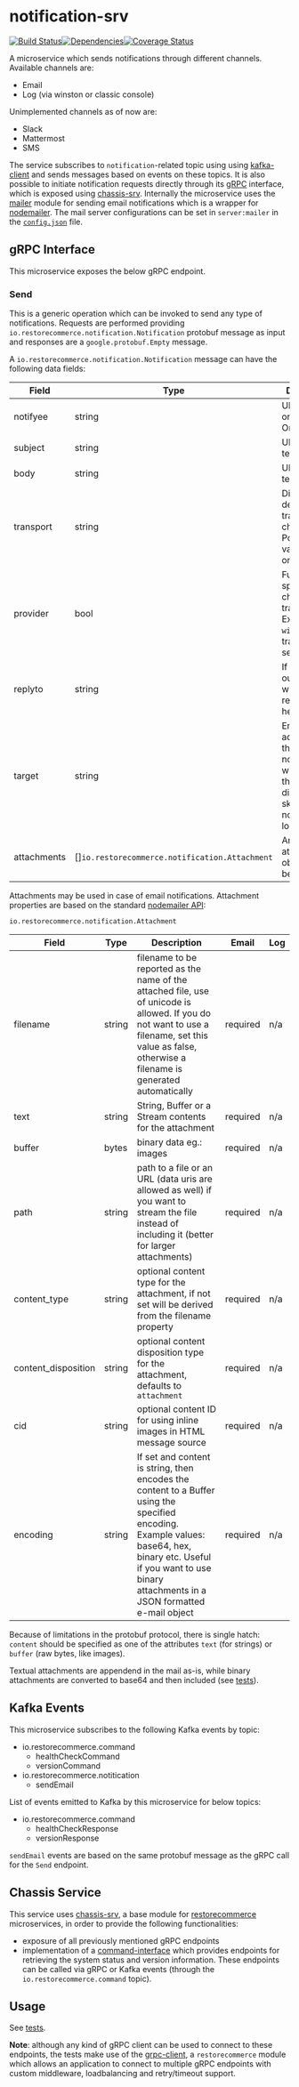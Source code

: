 # notification-srv

<img src="http://img.shields.io/npm/v/%40restorecommerce%2Fnotification%2Dsrv.svg?style=flat-square" alt="">[![Build Status][build]](https://travis-ci.org/restorecommerce/notification-srv?branch=master)[![Dependencies][depend]](https://david-dm.org/restorecommerce/notification-srv)[![Coverage Status][cover]](https://coveralls.io/github/restorecommerce/notification-srv?branch=master)

[version]: http://img.shields.io/npm/v/notification-srv.svg?style=flat-square
[build]: http://img.shields.io/travis/restorecommerce/notification-srv/master.svg?style=flat-square
[depend]: https://img.shields.io/david/restorecommerce/notification-srv.svg?style=flat-square
[cover]: http://img.shields.io/coveralls/restorecommerce/notification-srv/master.svg?style=flat-square

A microservice which sends notifications through different channels. Available channels are:

- Email
- Log (via winston or classic console)

Unimplemented channels as of now are:

- Slack
- Mattermost
- SMS

The service subscribes to `notification`-related topic using using [kafka-client](https://github.com/restorecommerce/kafka-client) and sends messages based on events on these topics. It is also possible to initiate notification requests directly through its [gRPC](https://grpc.io/docs/) interface, which is exposed using [chassis-srv](https://github.com/restorecommerce/chassis-srv). Internally the microservice uses the [mailer](https://github.com/restorecommerce/mailer) module for sending email notifications which is a wrapper for [nodemailer](https://github.com/nodemailer/nodemailer). The mail server configurations can be set in `server:mailer` in the [`config.json`](#cfg/config.json) file.

## gRPC Interface

This microservice exposes the below gRPC endpoint.

### Send

This is a generic operation which can be invoked to send any type of notifications. Requests are performed providing `io.restorecommerce.notification.Notification` protobuf message as input and responses are a `google.protobuf.Empty` message.

A `io.restorecommerce.notification.Notification` message can have the following data fields:

| Field | Type | Description | Email | Log |
| ----- | ---- | ----- | ----------- |--------|
| notifyee | string | URL of a User or Organization | required | n/a |
| subject | string | URL of a hbs template | required | n/a |
| body | string | URL of a hbs template| required | required |
| transport | string | Directly declares the transportation channel. Possible values: `email` or `log` | required | required |
| provider | bool | Further specifies the chosen transport. Example: use `winston` when transport is set to `log` | optional | optional |
| replyto | string | If set, the outgoing mail will have this replyTo header set | optional | n/a |
| target | string | Email address. If this is set, the notification will be sent to this adress directly, skipping any notifyee lookup | optional | n/a |
| attachments | []`io.restorecommerce.notification.Attachment` | An array of attachment objects, see below | optional | n/a |

Attachments may be used in case of email notifications. Attachment properties are based on the standard [nodemailer API](https://community.nodemailer.com/using-attachments/):

`io.restorecommerce.notification.Attachment`

| Field | Type | Description | Email | Log |
| ----- | ---- | ----- | ----------- |--------|
| filename | string | filename to be reported as the name of the attached file, use of unicode is allowed. If you do not want to use a filename, set this value as false, otherwise a filename is generated automatically | required | n/a |
| text | string | String, Buffer or a Stream contents for the attachment | required | n/a |
| buffer | bytes | binary data eg.: images | required | n/a |
| path | string | path to a file or an URL (data uris are allowed as well) if you want to stream the file instead of including it (better for larger attachments) | required | n/a |
| content_type | string | optional content type for the attachment, if not set will be derived from the filename property | required | n/a |
| content_disposition | string | optional content disposition type for the attachment, defaults to `attachment` | required | n/a |
| cid | string | optional content ID for using inline images in HTML message source | required | n/a |
| encoding | string | If set and content is string, then encodes the content to a Buffer using the specified encoding. Example values: base64, hex, binary etc. Useful if you want to use binary attachments in a JSON formatted e-mail object | required | n/a |

Because of limitations in the protobuf protocol, there is single hatch:
`content` should be specified as one of the attributes `text` (for strings) or `buffer` (raw bytes, like images).

Textual attachments are appendend in the mail as-is, while binary attachments are converted to base64 and then included (see [tests](test/)).

## Kafka Events

This microservice subscribes to the following Kafka events by topic:
- io.restorecommerce.command
  - healthCheckCommand
  - versionCommand
- io.restorecommerce.notitication
  - sendEmail

List of events emitted to Kafka by this microservice for below topics:
- io.restorecommerce.command
  - healthCheckResponse
  - versionResponse

`sendEmail` events are based on the same protobuf message as the gRPC call for the `Send` endpoint.

## Chassis Service

This service uses [chassis-srv](http://github.com/restorecommerce/chassis-srv), a base module for [restorecommerce](https://github.com/restorecommerce) microservices, in order to provide the following functionalities:

- exposure of all previously mentioned gRPC endpoints
- implementation of a [command-interface](https://github.com/restorecommerce/chassis-srv/blob/master/command-interface.md) which
provides endpoints for retrieving the system status and version information. These endpoints can be called via gRPC or Kafka events (through the `io.restorecommerce.command` topic).

## Usage

See [tests](test/).

**Note**: although any kind of gRPC client can be used to connect to these endpoints, the tests make use of the [grpc-client](https://github.com/restorecommerce/grpc-client),
a `restorecommerce` module which allows an application to connect to multiple gRPC endpoints with custom middleware, loadbalancing and retry/timeout support.
